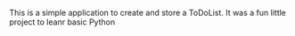 This is a simple application to create and store a ToDoList.
It was a fun little project to leanr basic Python
